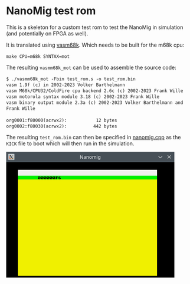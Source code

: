 # NanoMig test rom

This is a skeleton for a custom test rom to test the NanoMig in
simulation (and potentially on FPGA as well).

It is translated using
[vasm68k](https://github.com/StarWolf3000/vasm-mirror). Which needs to
be built for the m68k cpu:

```
make CPU=m68k SYNTAX=mot
```

The resulting ```vasmm68k_mot``` can be used to assemble the
source code:

```
$ ./vasmm68k_mot -Fbin test_rom.s -o test_rom.bin
vasm 1.9f (c) in 2002-2023 Volker Barthelmann
vasm M68k/CPU32/ColdFire cpu backend 2.6c (c) 2002-2023 Frank Wille
vasm motorola syntax module 3.18 (c) 2002-2023 Frank Wille
vasm binary output module 2.3a (c) 2002-2023 Volker Barthelmann and Frank Wille

org0001:f80000(acrwx2):           12 bytes
org0002:f80030(acrwx2):          442 bytes
```

The resulting ```test_rom.bin``` can then be specified in
[nanomig.cpp](../nanomig.cpp#L23) as the ```KICK``` file to boot
which will then run in the simulation.

![Test ROM running](test_rom.png)
